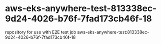 # aws-eks-anywhere-test-813338ec-9d24-4026-b76f-7fad173cb46f-18
repository for use with E2E test job aws-eks-anywhere-test:813338ec-9d24-4026-b76f-7fad173cb46f-18
